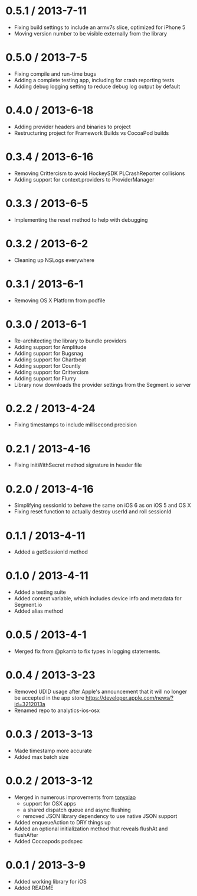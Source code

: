 0.5.1 / 2013-7-11
=================
* Fixing build settings to include an armv7s slice, optimized for iPhone 5
* Moving version number to be visible externally from the library

0.5.0 / 2013-7-5
================
* Fixing compile and run-time bugs
* Adding a complete testing app, including for crash reporting tests
* Adding debug logging setting to reduce debug log output by default

0.4.0 / 2013-6-18
================
* Adding provider headers and binaries to project
* Restructuring project for Framework Builds vs CocoaPod builds

0.3.4 / 2013-6-16
================
* Removing Crittercism to avoid HockeySDK PLCrashReporter collisions
* Adding support for context.providers to ProviderManager

0.3.3 / 2013-6-5
================
* Implementing the reset method to help with debugging

0.3.2 / 2013-6-2
================
* Cleaning up NSLogs everywhere

0.3.1 / 2013-6-1
================
* Removing OS X Platform from podfile

0.3.0 / 2013-6-1
================
* Re-architecting the library to bundle providers
* Adding support for Amplitude
* Adding support for Bugsnag
* Adding support for Chartbeat
* Adding support for Countly
* Adding support for Crittercism
* Adding support for Flurry
* Library now downloads the provider settings from the Segment.io server

0.2.2 / 2013-4-24
=================
* Fixing timestamps to include millisecond precision


0.2.1 / 2013-4-16
=================
* Fixing initWithSecret method signature in header file

0.2.0 / 2013-4-16
=================
* Simplifying sessionId to behave the same on iOS 6 as on iOS 5 and OS X
* Fixing reset function to actually destroy userId and roll sessionId

0.1.1 / 2013-4-11
=================
* Added a getSessionId method

0.1.0 / 2013-4-11
=================
* Added a testing suite
* Added context variable, which includes device info and metadata for Segment.io
* Added alias method


0.0.5 / 2013-4-1
================
* Merged fix from @pkamb to fix types in logging statements.

0.0.4 / 2013-3-23
==================
* Removed UDID usage after Apple's announcement that it will no longer be accepted in the app store https://developer.apple.com/news/?id=3212013a
* Renamed repo to analytics-ios-osx

0.0.3 / 2013-3-13
==================
* Made timestamp more accurate
* Added max batch size

0.0.2 / 2013-3-12
==================
* Merged in numerous improvements from [tonyxiao](https://github.com/tonyxiao)
    * support for OSX apps
    * a shared dispatch queue and async flushing
    * removed JSON library dependency to use native JSON support
* Added enqueueAction to DRY things up
* Added an optional initialization method that reveals flushAt and flushAfter
* Added Cocoapods podspec

0.0.1 / 2013-3-9
==================
* Added working library for iOS
* Added README